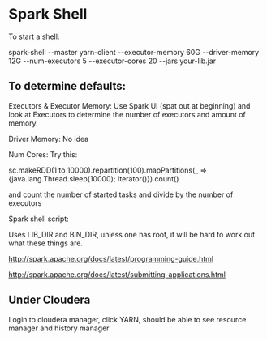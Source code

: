 
# Spark Shell

To start a shell:

spark-shell --master yarn-client --executor-memory 60G --driver-memory 12G --num-executors 5 --executor-cores 20 --jars your-lib.jar

## To determine defaults:

Executors & Executor Memory:
Use Spark UI (spat out at beginning) and look at Executors to determine the number of executors and amount of memory.

Driver Memory:
No idea

Num Cores:
Try this: 

sc.makeRDD(1 to 10000).repartition(100).mapPartitions(_ => {java.lang.Thread.sleep(10000); Iterator()}).count()

and count the number of started tasks and divide by the number of executors


Spark shell script:

Uses LIB_DIR and BIN_DIR, unless one has root, it will be hard to work out what these things are.  

http://spark.apache.org/docs/latest/programming-guide.html

http://spark.apache.org/docs/latest/submitting-applications.html


## Under Cloudera

Login to cloudera manager, click YARN, should be able to see resource manager and history manager
